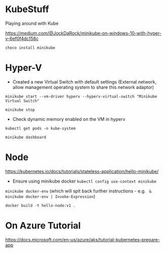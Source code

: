 # KubeStuff
Playing around with Kube

https://medium.com/@JockDaRock/minikube-on-windows-10-with-hyper-v-6ef0f4dc158c


`choco install minikube`
 
# Hyper-V

- Created a new Virtual Switch with default settings (External network, allow management operating system to share this network adaptor)

`minikube start --vm-driver hyperv --hyperv-virtual-switch "Minikube Virtual Switch"`

`minikube stop`

- Check dynamic memory enabled on the VM in hyperv



`kubectl get pods -n kube-system`

`minikube dashboard`



# Node
https://kubernetes.io/docs/tutorials/stateless-application/hello-minikube/


- Ensure using minikube docker 
`kubectl config use-context minikube`

`minikube docker-env` (which will spit back further instructions - e.g. ` & minikube docker-env | Invoke-Expression`)

`docker build -t hello-node:v1 .`


# On Azure Tutorial 

https://docs.microsoft.com/en-us/azure/aks/tutorial-kubernetes-prepare-app